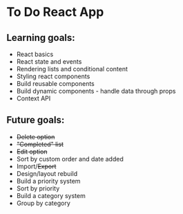 # To Do React App

## Learning goals:

- React basics
- React state and events
- Rendering lists and conditional content
- Styling react components
- Build reusable components
- Build dynamic components - handle data through props
- Context API

## Future goals:

- ~~Delete option~~
- ~~"Completed" list~~
- ~~Edit option~~
- Sort by custom order and date added
- Import/~~Export~~
- Design/layout rebuild
- Build a priority system
- Sort by priority
- Build a category system
- Group by category
